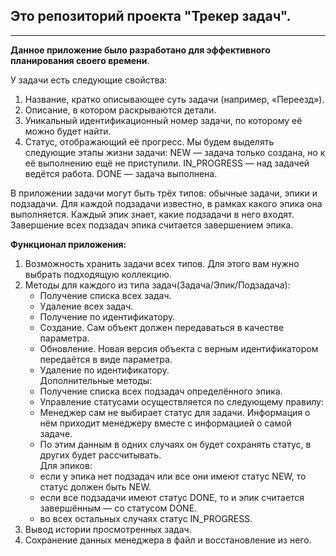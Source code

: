 ## Это репозиторий проекта "Трекер задач".

---
**Данное приложение было разработано для эффективного планирования своего времени**.

У задачи есть следующие свойства:
1. Название, кратко описывающее суть задачи (например, «Переезд»).
2. Описание, в котором раскрываются детали.
3. Уникальный идентификационный номер задачи, по которому её можно будет найти.
4. Статус, отображающий её прогресс. Мы будем выделять следующие этапы жизни задачи:
      NEW — задача только создана, но к её выполнению ещё не приступили.
      IN_PROGRESS — над задачей ведётся работа.
      DONE — задача выполнена.

В приложении задачи могут быть трёх типов: обычные задачи, эпики и подзадачи. 
Для каждой подзадачи известно, в рамках какого эпика она выполняется.
Каждый эпик знает, какие подзадачи в него входят.
Завершение всех подзадач эпика считается завершением эпика.

**Функционал приложения:**

1. Возможность хранить задачи всех типов. Для этого вам нужно выбрать подходящую коллекцию.  
2. Методы для каждого из типа задач(Задача/Эпик/Подзадача):  
   - Получение списка всех задач.  
   - Удаление всех задач.  
   - Получение по идентификатору.  
   - Создание. Сам объект должен передаваться в качестве параметра.  
   - Обновление. Новая версия объекта с верным идентификатором передаётся в виде параметра.  
   - Удаление по идентификатору.    
Дополнительные методы:    
   - Получение списка всех подзадач определённого эпика.  
   - Управление статусами осуществляется по следующему правилу:  
   - Менеджер сам не выбирает статус для задачи. Информация о нём приходит менеджеру вместе с информацией о самой задаче.   
   - По этим данным в одних случаях он будет сохранять статус, в других будет рассчитывать.  
Для эпиков:  
   - если у эпика нет подзадач или все они имеют статус NEW, то статус должен быть NEW.  
   - если все подзадачи имеют статус DONE, то и эпик считается завершённым — со статусом DONE.  
   - во всех остальных случаях статус IN_PROGRESS.  
3. Вывод истории просмотренных задач.
4. Сохранение данных менеджера в файл и восстановление из него.
